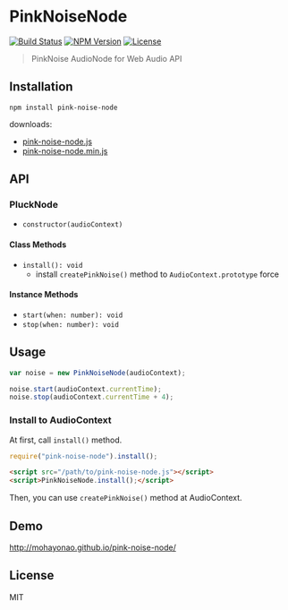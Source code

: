 # PinkNoiseNode
[![Build Status](http://img.shields.io/travis/mohayonao/pink-noise-node.svg?style=flat-square)](https://travis-ci.org/mohayonao/pink-noise-node)
[![NPM Version](http://img.shields.io/npm/v/pink-noise-node.svg?style=flat-square)](https://www.npmjs.org/package/pink-noise-node)
[![License](http://img.shields.io/badge/license-MIT-brightgreen.svg?style=flat-square)](http://mohayonao.mit-license.org/)

> PinkNoise AudioNode for Web Audio API

## Installation

```
npm install pink-noise-node
```

downloads:

- [pink-noise-node.js](https://raw.githubusercontent.com/mohayonao/pink-noise-node/master/build/pink-noise-node.js)
- [pink-noise-node.min.js](https://raw.githubusercontent.com/mohayonao/pink-noise-node/master/build/pink-noise-node.min.js)

## API
### PluckNode
- `constructor(audioContext)`

#### Class Methods
- `install(): void`
  - install `createPinkNoise()` method to `AudioContext.prototype` force

#### Instance Methods
- `start(when: number): void`
- `stop(when: number): void`

## Usage

```js
var noise = new PinkNoiseNode(audioContext);

noise.start(audioContext.currentTime);
noise.stop(audioContext.currentTime + 4);
```

### Install to AudioContext

At first, call `install()` method.

```js
require("pink-noise-node").install();
```

```html
<script src="/path/to/pink-noise-node.js"></script>
<script>PinkNoiseNode.install();</script>
```

Then, you can use `createPinkNoise()` method at AudioContext.

## Demo

http://mohayonao.github.io/pink-noise-node/

## License

MIT
